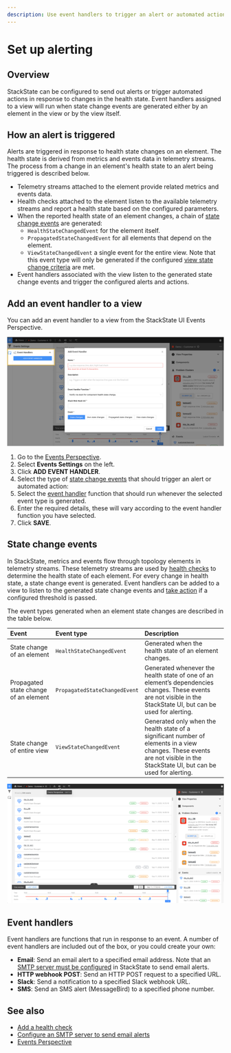 ```yaml
---
description: Use event handlers to trigger an alert or automated action on component or view state changes.
---
```


# Set up alerting

## Overview

StackState can be configured to send out alerts or trigger automated actions in response to changes in the health state. Event handlers assigned to a view will run when state change events are generated either by an element in the view or by the view itself. 

## How an alert is triggered

Alerts are triggered in response to health state changes on an element. The health state is derived from metrics and events data in telemetry streams. The process from a change in an element's health state to an alert being triggered is described below.

- Telemetry streams attached to the element provide related metrics and events data.
- Health checks attached to the element listen to the available telemetry streams and report a health state based on the configured parameters.
- When the reported health state of an element changes, a chain of [state change events](#state-change-events) are generated:
    - `HealthStateChangedEvent` for the element itself.
    - `PropagatedStateChangedEvent` for all elements that depend on the element.
    - `ViewStateChangedEvent` a single event for the entire view. Note that this event type will only be generated if the configured [view state change criteria](/use/health-state-and-alerts/configure-view-health.md) are met.
- Event handlers associated with the view listen to the generated state change events and trigger the configured alerts and actions.

## Add an event handler to a view

You can add an event handler to a view from the StackState UI Events Perspective.

![Add an event handler](/.gitbook/assets/event_handlers_tab.png)

1. Go to the [Events Perspective](/use/views/events_perspective.md).
2. Select **Events Settings** on the left.
3. Click **ADD EVENT HANDLER**.
4. Select the type of [state change events](#state-change-events) that should trigger an alert or automated action:
5. Select the [event handler](#event-handlers) function that should run whenever the selected event type is generated.
6. Enter the required details, these will vary according to the event handler function you have selected.
7. Click **SAVE**.

## State change events

In StackState, metrics and events flow through topology elements in telemetry streams. These telemetry streams are used by [health checks](/use/health-state-and-alerts/create-a-health-check.md) to determine the health state of each element. For every change in health state, a state change event is generated. Event handlers can be added to a view to listen to the generated state change events and  [take action](/use/health-state-and-alerts/add-an-alert.md) if a configured threshold is passed.

The event types generated when an element state changes are described in the table below.

| Event | Event type | Description |
|:---|:---|:---|
| State change of an element | `HealthStateChangedEvent` | Generated when the health state of an element changes. |
| Propagated state change of an element | `PropagatedStateChangedEvent` | Generated whenever the health state of one of an element’s dependencies changes. These events are not visible in the StackState UI, but can be used for alerting. |
| State change of entire view | `ViewStateChangedEvent` | Generated only when the health state of a significant number of elements in a view changes. These events are not visible in the StackState UI, but can be used for alerting. |

![Health state change events in the Events Perspective](/.gitbook/assets/event-perspective.png)

## Event handlers 

Event handlers are functions that run in response to an event. A number of event handlers are included out of the box, or you could create your own:

- **Email**: Send an email alert to a specified email address. Note that an [SMTP server must be configured](/configure/topology/configure-email-alerts.md) in StackState to send email alerts.
- **HTTP webhook POST**: Send an HTTP POST request to a specified URL.
- **Slack**: Send a notification to a specified Slack webhook URL.
- **SMS**: Send an SMS alert (MessageBird) to a specified phone number.


## See also

- [Add a health check](/use/health-state-and-alerts/create-a-health-check.md)
- [Configure an SMTP server to send email alerts](/configure/topology/configure-email-alerts.md)
- [Events Perspective](/use/views/events_perspective.md)


